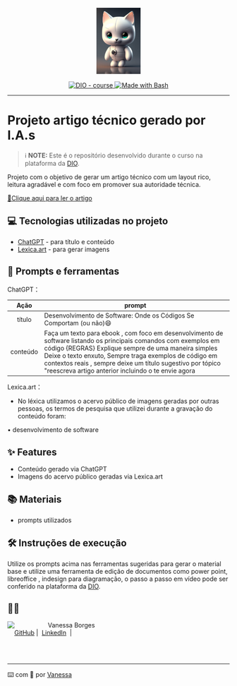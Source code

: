 <p align="center">
    <img width="100" src="github/assets/cat.jpeg
    ">
</p>


<p align="center">
  <a href="https://dio.me/"><img src="https://img.shields.io/badge/DIO-Course-28DA77?logo=youtube" alt="DIO - course">
  </a>
  <a href="https://www.gnu.org/software/bash/" title="Go to Bash homepage"><img src="https://img.shields.io/badge/Prompt-Project-blue?logo=gnu-bash&amp;logoColor=white" alt="Made with Bash">
  </a>
</p>

-------
# Projeto artigo técnico gerado por I.A.s


 > ℹ️ **NOTE:** Este é o repositório desenvolvido durante o curso  na plataforma da [DIO](https://dio.me).



Projeto com o objetivo de gerar um artigo técnico com um layout rico, leitura agradável e com foco em promover sua autoridade técnica.

<a href="https://web.dio.me/articles/desenvolvimento-de-software-onde-a-ciencia-se-encontra-com-a-magia-e-um-pouco-de-caos?back=%2Farticles&page=1&order=oldest"> 📕Clique aqui para ler o artigo</a>

## 💻 Tecnologias utilizadas no projeto

- [ChatGPT](https://chat.openai.com/) - para título e conteúdo
- [Lexica.art](https://lexica.art/) - para gerar imagens


## 📄 Prompts e ferramentas


ChatGPT：

|   Ação   | prompt                                                                                                                                                                                                                                                                         |
| :------: | ------------------------------------------------------------------------------------------------------------------------------------------------------------------------------------------------------------------------------------------------------------------------------ |
|  título  |   Desenvolvimento de Software: Onde os Códigos Se Comportam (ou não)😄                                                                                                                                                                                              |
| conteúdo |Faça um texto para ebook , com foco em desenvolvimento de software  listando os principais comandos  com exemplos em código {REGRAS} Explique sempre de uma maneira simples Deixe o texto enxuto, Sempre traga exemplos de código em contextos reais , sempre deixe um título sugestivo por tópico "reescreva artigo  anterior incluindo o te envie agora

Lexica.art：

- No léxica utilizamos o acervo público de imagens geradas por outras pessoas, os termos de pesquisa que utilizei durante a gravação do conteúdo foram:

• desenvolvimento de software


## ✨ Features

- Conteúdo gerado via ChatGPT
- Imagens do acervo público geradas via Lexica.art

## 📚 Materiais

- prompts utilizados

## 🛠️ Instruções de execução

Utilize os prompts acima nas ferramentas sugeridas para gerar o material base e utilize uma ferramenta de edição de documentos como power point, libreoffice , indesign para diagramação, o passo a passo em vídeo pode ser conferido na plataforma da [DIO](https://dio.me).

## 👨‍💻 

<p>
    <img 
      align=left 
      margin=10 
      width=80 
      src="https://avatars.githubusercontent.com/u/89863244?v=4"
    />
    <p>&nbsp&nbsp&nbspVanessa Borges<br>
    &nbsp&nbsp&nbsp
    <a href="https://github.com/vanessavb92">
    GitHub</a>&nbsp;|&nbsp;
    <a href="https://www.linkedin.com/in/vanessaicloud07/">LinkedIn</a>
&nbsp;|&nbsp;

<br/><br/>
<p>

---

⌨️ com 💜 por [Vanessa](https://github.com/vanessavb92)